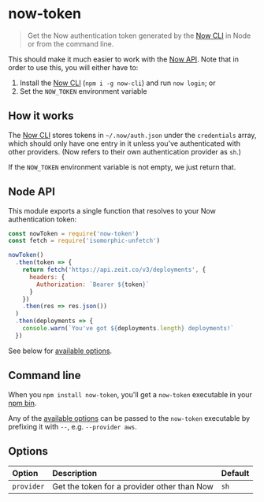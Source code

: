 # now-token
> Get the Now authentication token generated by the [Now CLI] in Node or from the command line.

This should make it much easier to work with the [Now API]. Note that in order to use this, you will either have to:

1. Install the [Now CLI][] (`npm i -g now-cli`) and run `now login`; or
1. Set the `NOW_TOKEN` environment variable

## How it works
The [Now CLI] stores tokens in `~/.now/auth.json` under the `credentials` array, which should only have one entry in it unless you've authenticated with other providers. (Now refers to their own authentication provider as `sh`.)

If the `NOW_TOKEN` environment variable is not empty, we just return that.

## Node API
This module exports a single function that resolves to your Now authentication token:

```js
const nowToken = require('now-token')
const fetch = require('isomorphic-unfetch')

nowToken()
  .then(token => {
    return fetch('https://api.zeit.co/v3/deployments', {
      headers: {
        Authorization: `Bearer ${token}`
      }
    })
    .then(res => res.json())
  )
  .then(deployments => {
    console.warn(`You've got ${deployments.length} deployments!`
  })
```

See below for [available options](#options).

## Command line
When you `npm install now-token`, you'll get a `now-token` executable in your [npm bin].

Any of the [available options](#options) can be passed to the `now-token` executable by prefixing it with `--`, e.g.
`--provider aws`.

## Options
| Option | Description | Default |
| :----- | :---        | :---    |
| `provider` | Get the token for a provider other than Now | `sh` |

[now api]: https://zeit.co/api
[now cli]: https://github.com/zeit/now-cli
[npm bin]: https://docs.npmjs.com/cli/bin
